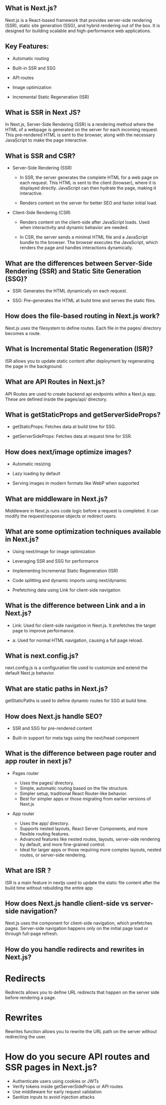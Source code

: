 
## What is Next.js?

Next.js is a React-based framework that provides server-side rendering (SSR), static site generation (SSG), and hybrid rendering out of the box. It is designed for building scalable and high-performance web applications.

## Key Features:

* Automatic routing

* Built-in SSR and SSG

* API routes

* Image optimization

* Incremental Static Regeneration (ISR)

## What is SSR in Next JS?

In Next.js, Server-Side Rendering (SSR) is a rendering method where the HTML of a webpage is generated on the server for each incoming request. This pre-rendered HTML is sent to the browser, along with the necessary JavaScript to make the page interactive.

## What is SSR and CSR?

* Server-Side Rendering (SSR)

  - In SSR, the server generates the complete HTML for a web page on each request. This HTML is sent to the client (browser), where it is displayed directly. JavaScript can then hydrate the page, making it interactive.

  - Renders content on the server for better SEO and faster initial load.

* Client-Side Rendering (CSR)
  - Renders content on the client-side after JavaScript loads. Used when interactivity and dynamic behavior are needed.

  - In CSR, the server sends a minimal HTML file and a JavaScript bundle to the browser. The browser executes the JavaScript, which renders the page and handles interactions dynamically.

## What are the differences between Server-Side Rendering (SSR) and Static Site Generation (SSG)?

* SSR: Generates the HTML dynamically on each request.

* SSG: Pre-generates the HTML at build time and serves the static files.

## How does the file-based routing in Next.js work?

Next.js uses the filesystem to define routes. Each file in the pages/ directory becomes a route.

## What is Incremental Static Regeneration (ISR)?

ISR allows you to update static content after deployment by regenerating the page in the background.

## What are API Routes in Next.js?

 API Routes are used to create backend api endpoints within a Next.js app. These are defined inside the pages/api/ directory.

## What is getStaticProps and getServerSideProps?

* getStaticProps: Fetches data at build time for SSG.

* getServerSideProps: Fetches data at request time for SSR.

## How does next/image optimize images?

* Automatic resizing

* Lazy loading by default

* Serving images in modern formats like WebP when supported

## What are middleware in Next.js?

Middleware in Next.js runs code logic before a request is completed. It can modify the request/response objects or redirect users.

## What are some optimization techniques available in Next.js?

* Using next/image for image optimization

* Leveraging SSR and SSG for performance

* Implementing Incremental Static Regeneration (ISR)

* Code splitting and dynamic imports using next/dynamic

* Prefetching data using Link for client-side navigation

## What is the difference between Link and a in Next.js?

* Link: Used for client-side navigation in Next.js. It prefetches the target page to improve performance.

* a: Used for normal HTML navigation, causing a full page reload.

## What is next.config.js?

next.config.js is a configuration file used to customize and extend the default Next.js behavior.

## What are static paths in Next.js?

getStaticPaths is used to define dynamic routes for SSG at build time.


## How does Next.js handle SEO?

* SSR and SSG for pre-rendered content

* Built-in support for meta tags using the next/head component

## What is the difference between page router and app router in next js?

* Pages router
  - Uses the pages/ directory.
  - Simple, automatic routing based on the file structure.
  - Simpler setup, traditional React Router-like behavior.
  - Best for simpler apps or those migrating from earlier versions of Next.js
  
* App router
  -  Uses the app/ directory.
  - Supports nested layouts, React Server Components, and more flexible routing features.
  - Advanced features like nested routes, layouts, server-side rendering by default, and more fine-grained control.
  - Ideal for larger apps or those requiring more complex layouts, nested routes, or server-side rendering.

## What are ISR ?
ISR is a main feature in nextjs used to update the static file content after the build time without rebuilding the entire app

## How does Next.js handle client-side vs server-side navigation?
Next.js uses the <Link> component for client-side navigation, which prefetches pages. Server-side navigation happens only on the initial page load or through full-page refresh.

## How do you handle redirects and rewrites in Next.js?

# Redirects 
Redirects allows you to define URL redirects that happen on the server side before rendering a page.

# Rewrites
Rewrites function allows you to rewrite the URL path on the server without redirecting the user.

# How do you secure API routes and SSR pages in Next.js?
  - Authenticate users using cookies or JWTs
  - Verify tokens inside getServerSideProps or API routes
  - Use middleware for early request validation
  - Sanitize inputs to avoid injection attacks